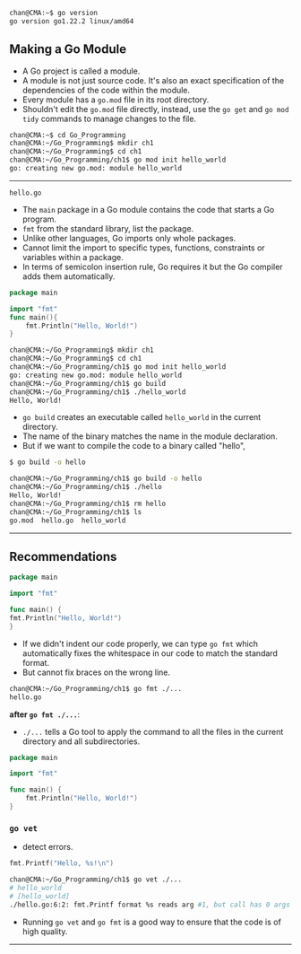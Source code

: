 ```sh
chan@CMA:~$ go version
go version go1.22.2 linux/amd64
```

## Making a Go Module

- A Go project is called a module.
- A module is not just source code. It's also an exact specification of the dependencies of the code within the module.
- Every module has a `go.mod` file in its root directory.
- Shouldn't edit the `go.mod` file directly, instead, use the `go get` and `go mod tidy` commands to manage changes to the file.

```sh
chan@CMA:~$ cd Go_Programming
chan@CMA:~/Go_Programming$ mkdir ch1
chan@CMA:~/Go_Programming$ cd ch1
chan@CMA:~/Go_Programming/ch1$ go mod init hello_world
go: creating new go.mod: module hello_world
```

---

`hello.go`

- The `main` package in a Go module contains the code that starts a Go program.
- `fmt` from the standard library, list the package.
- Unlike other languages, Go imports only whole packages.
- Cannot limit the import to specific types, functions, constraints or variables within a package.
- In terms of semicolon insertion rule, Go requires it but the Go compiler adds them automatically.

```go
package main

import "fmt"
func main(){
	fmt.Println("Hello, World!")
}
```

```sh
chan@CMA:~/Go_Programming$ mkdir ch1
chan@CMA:~/Go_Programming$ cd ch1
chan@CMA:~/Go_Programming/ch1$ go mod init hello_world
go: creating new go.mod: module hello_world
chan@CMA:~/Go_Programming/ch1$ go build
chan@CMA:~/Go_Programming/ch1$ ./hello_world
Hello, World!
```

- `go build` creates an executable called `hello_world` in the current directory.
- The name of the binary matches the name in the module declaration.
- But if we want to compile the code to a binary called "hello",

```sh
$ go build -o hello
```

```sh
chan@CMA:~/Go_Programming/ch1$ go build -o hello
chan@CMA:~/Go_Programming/ch1$ ./hello
Hello, World!
chan@CMA:~/Go_Programming/ch1$ rm hello
chan@CMA:~/Go_Programming/ch1$ ls
go.mod  hello.go  hello_world
```

---

## Recommendations

```go
package main

import "fmt"

func main() {
fmt.Println("Hello, World!")
}
```

- If we didn't indent our code properly, we can type `go fmt` which automatically fixes the whitespace in our code to match the standard format.
- But cannot fix braces on the wrong line.

```sh
chan@CMA:~/Go_Programming/ch1$ go fmt ./...
hello.go
```

**after `go fmt ./...`**:

- `./...` tells a Go tool to apply the command to all the files in the current directory and all subdirectories.

```go
package main

import "fmt"

func main() {
	fmt.Println("Hello, World!")
}
```

### `go vet`

- detect errors.

```go
fmt.Printf("Hello, %s!\n")
```

```sh
chan@CMA:~/Go_Programming/ch1$ go vet ./...
# hello_world
# [hello_world]
./hello.go:6:2: fmt.Printf format %s reads arg #1, but call has 0 args
```

- Running `go vet` and `go fmt` is a good way to ensure that the code is of high quality.

---

